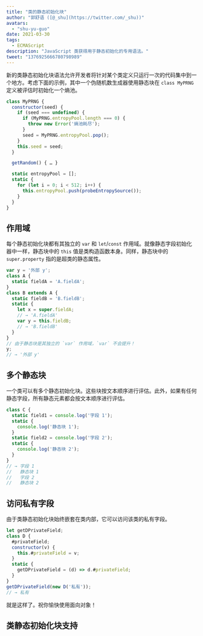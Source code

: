 ```yaml
---
title: "类的静态初始化块"
author: "郭舒语 ([@_shu](https://twitter.com/_shu))"
avatars: 
  - "shu-yu-guo"
date: 2021-03-30
tags: 
  - ECMAScript
description: "JavaScript 类获得用于静态初始化的专用语法。"
tweet: "1376925666780798989"
---
```

新的类静态初始化块语法允许开发者将针对某个类定义只运行一次的代码集中到一个地方。考虑下面的示例，其中一个伪随机数生成器使用静态块在 `class MyPRNG` 定义被评估时初始化一个熵池。

<!--truncate-->
```js
class MyPRNG {
  constructor(seed) {
    if (seed === undefined) {
      if (MyPRNG.entropyPool.length === 0) {
        throw new Error('熵池耗尽');
      }
      seed = MyPRNG.entropyPool.pop();
    }
    this.seed = seed;
  }

  getRandom() { … }

  static entropyPool = [];
  static {
    for (let i = 0; i < 512; i++) {
      this.entropyPool.push(probeEntropySource());
    }
  }
}
```

## 作用域

每个静态初始化块都有其独立的 `var` 和 `let`/`const` 作用域。就像静态字段初始化器中一样，静态块中的 `this` 值是类构造函数本身。同样，静态块中的 `super.property` 指的是超类的静态属性。

```js
var y = '外部 y';
class A {
  static fieldA = 'A.fieldA';
}
class B extends A {
  static fieldB = 'B.fieldB';
  static {
    let x = super.fieldA;
    // → 'A.fieldA'
    var y = this.fieldB;
    // → 'B.fieldB'
  }
}
// 由于静态块是其独立的 `var` 作用域，`var` 不会提升！
y;
// → '外部 y'
```

## 多个静态块

一个类可以有多个静态初始化块。这些块按文本顺序进行评估。此外，如果有任何静态字段，所有静态元素都会按文本顺序进行评估。

```js
class C {
  static field1 = console.log('字段 1');
  static {
    console.log('静态块 1');
  }
  static field2 = console.log('字段 2');
  static {
    console.log('静态块 2');
  }
}
// → 字段 1
//   静态块 1
//   字段 2
//   静态块 2
```

## 访问私有字段

由于类静态初始化块始终嵌套在类内部，它可以访问该类的私有字段。

```js
let getDPrivateField;
class D {
  #privateField;
  constructor(v) {
    this.#privateField = v;
  }
  static {
    getDPrivateField = (d) => d.#privateField;
  }
}
getDPrivateField(new D('私有'));
// → 私有
```

就是这样了。祝你愉快使用面向对象！

## 类静态初始化块支持

<feature-support chrome="91 https://bugs.chromium.org/p/v8/issues/detail?id=11375"
                 firefox="不支持"
                 safari="不支持"
                 nodejs="不支持"
                 babel="支持 https://babeljs.io/docs/en/babel-plugin-proposal-class-static-block"></feature-support>
